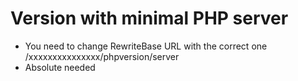 # Version with minimal PHP server

* You need to change RewriteBase URL with the correct one /xxxxxxxxxxxxxxx/phpversion/server
* Absolute needed
